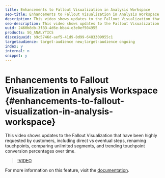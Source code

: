 ```yaml
---
title: Enhancements to Fallout Visualization in Analysis Workspace
seo-title: Enhancements to Fallout Visualization in Analysis Workspace - Adobe Analytics
description: This video shows updates to the Fallout Visualization that have been highly requested by customers, including direct vs eventual steps, renaming touchpoints, comparing unlimited segments, and trending touchpoint conversion percentages over time.
seo-description: This video shows updates to the Fallout Visualization that have been highly requested by customers, including direct vs eventual steps, renaming touchpoints, comparing unlimited segments, and trending touchpoint conversion percentages over time. - Adobe Analytics
uuid: 2460b8db-3f83-4d6e-bba4-e3e0ef504955
products: SG_ANALYTICS
discoiquuid: b9c5746d-aef5-41d9-8d99-6483309955c1
targetaudience: target-audience new;target-audience ongoing
index: y
internal: n
snippet: y
---
```


# Enhancements to Fallout Visualization in Analysis Workspace {#enhancements-to-fallout-visualization-in-analysis-workspace}

This video shows updates to the Fallout Visualization that have been highly requested by customers, including direct vs eventual steps, renaming touchpoints, comparing unlimited segments, and trending touchpoint conversion percentages over time.

>[!VIDEO](https://video.tv.adobe.com/v/24047/?quality=12)

For more information on this feature, visit the [documentation](https://marketing.adobe.com/resources/help/en_US/analytics/analysis-workspace/fallout_flow.html).